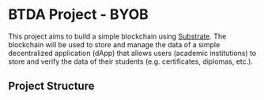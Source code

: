 # BTDA Project - BYOB

This project aims to build a simple blockchain using [Substrate](https://substrate.io/). The blockchain will be used to store and manage the data of a simple decentralized application (dApp) that allows users (academic institutions) to store and verify the data of their students (e.g. certificates, diplomas, etc.).

## Project Structure


